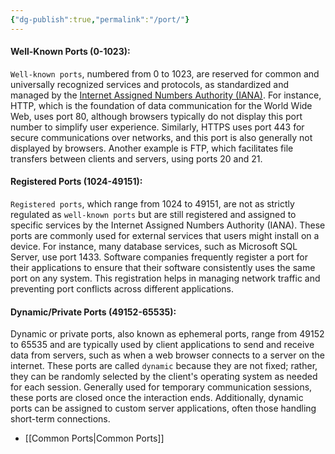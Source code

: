 ```yaml
---
{"dg-publish":true,"permalink":"/port/"}
---
```


#### Well-Known Ports (0-1023):

`Well-known ports`, numbered from 0 to 1023, are reserved for common and universally recognized services and protocols, as standardized and managed by the [Internet Assigned Numbers Authority (IANA)](https://www.iana.org/). For instance, HTTP, which is the foundation of data communication for the World Wide Web, uses port 80, although browsers typically do not display this port number to simplify user experience. Similarly, HTTPS uses port 443 for secure communications over networks, and this port is also generally not displayed by browsers. Another example is FTP, which facilitates file transfers between clients and servers, using ports 20 and 21.

#### Registered Ports (1024-49151):

`Registered ports`, which range from 1024 to 49151, are not as strictly regulated as `well-known ports` but are still registered and assigned to specific services by the Internet Assigned Numbers Authority (IANA). These ports are commonly used for external services that users might install on a device. For instance, many database services, such as Microsoft SQL Server, use port 1433. Software companies frequently register a port for their applications to ensure that their software consistently uses the same port on any system. This registration helps in managing network traffic and preventing port conflicts across different applications.

#### Dynamic/Private Ports (49152-65535):

Dynamic or private ports, also known as ephemeral ports, range from 49152 to 65535 and are typically used by client applications to send and receive data from servers, such as when a web browser connects to a server on the internet. These ports are called `dynamic` because they are not fixed; rather, they can be randomly selected by the client's operating system as needed for each session. Generally used for temporary communication sessions, these ports are closed once the interaction ends. Additionally, dynamic ports can be assigned to custom server applications, often those handling short-term connections.


- [[Common Ports\|Common Ports]]